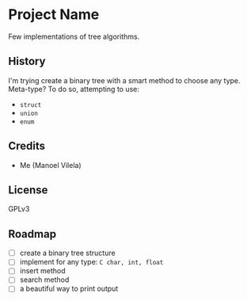 # Project Name

Few implementations of tree algorithms.

## History

I'm trying create a binary tree with a smart method to choose any type. 
Meta-type? To do so, attempting to use:
  * `struct`
  * `union`
  * `enum`

## Credits

  * Me (Manoel Vilela)

## License

GPLv3

## Roadmap
  - [ ] create a binary tree structure
  - [ ] implement for any type: ```C
  char, int, float```
  - [ ] insert method
  - [ ] search method
  - [ ] a beautiful way to print output